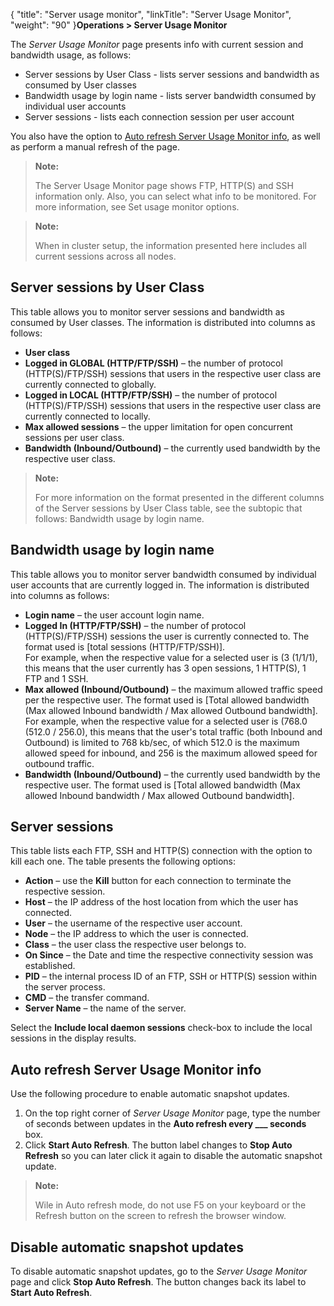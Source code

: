 {
    "title": "Server usage monitor",
    "linkTitle": "Server Usage Monitor",
    "weight": "90"
}**Operations &gt; Server Usage Monitor**

The *Server Usage Monitor* page presents info with current session and bandwidth usage, as follows:

-   Server sessions by User Class - lists server sessions and bandwidth as consumed by User classes
-   Bandwidth usage by login name - lists server bandwidth consumed by individual user accounts
-   Server sessions - lists each connection session per user account

You also have the option to <a href="#Autorefresh_ServerUsageMonitor" class="MCXref xref">Auto refresh Server Usage Monitor info</a>, as well as perform a manual refresh of the page.

> **Note:**
>
> The Server Usage Monitor page shows FTP, HTTP(S) and SSH information only. Also, you can select what info to be monitored. For more information, see Set usage monitor options.

> **Note:**
>
> When in cluster setup, the information presented here includes all current sessions across all nodes.

## Server sessions by User Class

This table allows you to monitor server sessions and bandwidth as consumed by User classes. The information is distributed into columns as follows:

-   **User class**
-   **Logged in GLOBAL (HTTP/FTP/SSH)** – the number of protocol (HTTP(S)/FTP/SSH) sessions that users in the respective user class are currently connected to globally.
-   **Logged in LOCAL (HTTP/FTP/SSH)** – the number of protocol (HTTP(S)/FTP/SSH) sessions that users in the respective user class are currently connected to locally.
-   **Max allowed sessions** – the upper limitation for open concurrent sessions per user class.
-   **Bandwidth (Inbound/Outbound)** – the currently used bandwidth by the respective user class.

> **Note:**
>
> For more information on the format presented in the different columns of the Server sessions by User Class table, see the subtopic that follows: Bandwidth usage by login name.

<span id="Bandwidt"></span>

## Bandwidth usage by login name

This table allows you to monitor server bandwidth consumed by individual user accounts that are currently logged in. The information is distributed into columns as follows:

-   **Login name** – the user account login name.
-   **Logged In (HTTP/FTP/SSH)** – the number of protocol (HTTP(S)/FTP/SSH) sessions the user is currently connected to. The format used is \[total sessions (HTTP/FTP/SSH)\].  
    For example, when the respective value for a selected user is (3 (1/1/1), this means that the user currently has 3 open sessions, 1 HTTP(S), 1 FTP and 1 SSH.
-   **Max allowed (Inbound/Outbound)** – the maximum allowed traffic speed per the respective user. The format used is \[Total allowed bandwidth (Max allowed Inbound bandwidth / Max allowed Outbound bandwidth\].  
    For example, when the respective value for a selected user is (768.0 (512.0 / 256.0), this means that the user's total traffic (both Inbound and Outbound) is limited to 768 kb/sec, of which 512.0 is the maximum allowed speed for inbound, and 256 is the maximum allowed speed for outbound traffic.
-   **Bandwidth (Inbound/Outbound)** – the currently used bandwidth by the respective user. The format used is \[Total allowed bandwidth (Max allowed Inbound bandwidth / Max allowed Outbound bandwidth\].

## Server sessions

This table lists each FTP, SSH and HTTP(S) connection with the option to kill each one. The table presents the following options:

-   **Action** – use the **Kill** button for each connection to terminate the respective session.
-   **Host** – the IP address of the host location from which the user has connected.
-   **User** – the username of the respective user account.
-   **Node** – the IP address to which the user is connected.
-   **Class** – the user class the respective user belongs to.
-   **On Since** – the Date and time the respective connectivity session was established.
-   **PID** – the internal process ID of an FTP, SSH or HTTP(S) session within the server process.
-   **CMD** – the transfer command.
-   **Server Name** – the name of the server.

Select the **Include local daemon sessions** check-box to include the local sessions in the display results.

<span id="Autorefresh_ServerUsageMonitor"></span>

## Auto refresh Server Usage Monitor info

Use the following procedure to enable automatic snapshot updates.

1.  On the top right corner of *Server Usage Monitor* page, type the number of seconds between updates in the **Auto refresh every \_\_\_ seconds** box.
2.  Click **Start Auto Refresh**. The button label changes to **Stop Auto Refresh** so you can later click it again to disable the automatic snapshot update.

> **Note:**
>
> Wile in Auto refresh mode, do not use F5 on your keyboard or the Refresh button on the screen to refresh the browser window.

## Disable automatic snapshot updates

To disable automatic snapshot updates, go to the *Server Usage Monitor* page and click **Stop Auto Refresh**. The button changes back its label to **Start Auto Refresh**.
